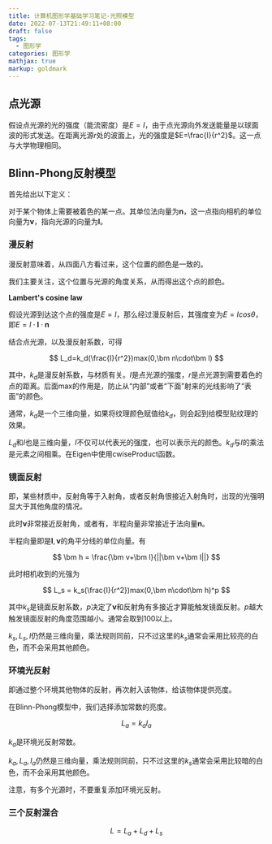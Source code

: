 ```yaml
---
title: 计算机图形学基础学习笔记-光照模型
date: 2022-07-13T21:49:11+08:00
draft: false
tags:
  - 图形学
categories: 图形学
mathjax: true
markup: goldmark
---
```


## 点光源

假设点光源的光的强度（能流密度）是$E=I$，由于点光源向外发送能量是以球面波的形式发送。在距离光源$r$处的波面上，光的强度是$E=\frac{I}{r^2}$。这一点与大学物理相同。

## Blinn-Phong反射模型

首先给出以下定义：

对于某个物体上需要被着色的某一点。其单位法向量为$\bm n$，这一点指向相机的单位向量为$\bm v$，指向光源的向量为$\bm l$。

### 漫反射

漫反射意味着，从四面八方看过来，这个位置的颜色是一致的。

我们主要关注，这个位置与光源的角度关系，从而得出这个点的颜色。

**Lambert's cosine law**

假设光源到达这个点的强度是$E=I$，那么经过漫反射后，其强度变为$E=Icos\theta$，即$E=I\cdot\bm l\cdot\bm n$

结合点光源，以及漫反射系数，可得

$$
L_d=k_d(\frac{I}{r^2})max(0,\bm n\cdot\bm l)
$$

其中，$k_d$是漫反射系数，与材质有关。$I$是点光源的强度，$r$是点光源到需要着色的点的距离。后面max的作用是，防止从“内部”或者“下面”射来的光线影响了“表面”的颜色。

通常，$k_d$是一个三维向量，如果将纹理颜色赋值给$k_d$，则会起到给模型贴纹理的效果。

$L_d$和$I$也是三维向量，$I$不仅可以代表光的强度，也可以表示光的颜色。$k_d$与$I$的乘法是元素之间相乘。在Eigen中使用cwiseProduct函数。

### 镜面反射

即，某些材质中，反射角等于入射角，或者反射角很接近入射角时，出现的光强明显大于其他角度的情况。

此时$\bm v$非常接近反射角，或者有，半程向量非常接近于法向量$\bm n$。

半程向量即是$\bm l,\bm v$的角平分线的单位向量。有

$$
\bm h = \frac{\bm v+\bm l}{||\bm v+\bm l||}
$$

此时相机收到的光强为

$$
L_s = k_s(\frac{I}{r^2})max(0,\bm n\cdot\bm h)^p
$$

其中$k_s$是镜面反射系数，$p$决定了$\bm v$和反射角有多接近才算能触发镜面反射。$p$越大触发镜面反射的角度范围越小。通常会取到$100$以上。

$k_s,L_s,I$仍然是三维向量，乘法规则同前，只不过这里的$k_s$通常会采用比较亮的白色，而不会采用其他颜色。

### 环境光反射

即通过整个环境其他物体的反射，再次射入该物体，给该物体提供亮度。

在Blinn-Phong模型中，我们选择添加常数的亮度。

$$
L_a = k_aI_a
$$

$k_a$是环境光反射常数。

$k_a,L_a,I_a$仍然是三维向量，乘法规则同前，只不过这里的$k_s$通常会采用比较暗的白色，而不会采用其他颜色。

注意，有多个光源时，不要重复添加环境光反射。

### 三个反射混合

$$
L = L_a+L_d+L_s
$$


